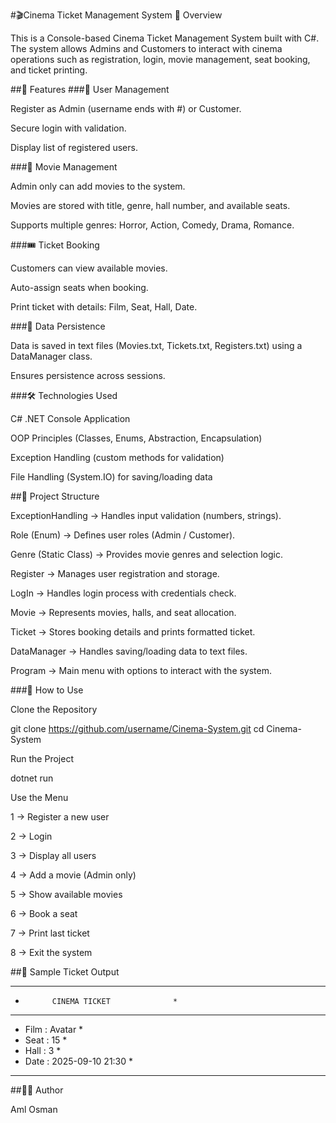#🎬Cinema Ticket Management System
📌 Overview

This is a Console-based Cinema Ticket Management System built with C#.
The system allows Admins and Customers to interact with cinema operations such as registration, login, movie management, seat booking, and ticket printing.

##🚀 Features
###👤 User Management

Register as Admin (username ends with #) or Customer.

Secure login with validation.

Display list of registered users.

###🎥 Movie Management

Admin only can add movies to the system.

Movies are stored with title, genre, hall number, and available seats.

Supports multiple genres: Horror, Action, Comedy, Drama, Romance.

###🎟️ Ticket Booking

Customers can view available movies.

Auto-assign seats when booking.

Print ticket with details: Film, Seat, Hall, Date.

###💾 Data Persistence

Data is saved in text files (Movies.txt, Tickets.txt, Registers.txt) using a DataManager class.

Ensures persistence across sessions.

###🛠️ Technologies Used

C# .NET Console Application

OOP Principles (Classes, Enums, Abstraction, Encapsulation)

Exception Handling (custom methods for validation)

File Handling (System.IO) for saving/loading data

##📂 Project Structure

ExceptionHandling → Handles input validation (numbers, strings).

Role (Enum) → Defines user roles (Admin / Customer).

Genre (Static Class) → Provides movie genres and selection logic.

Register → Manages user registration and storage.

LogIn → Handles login process with credentials check.

Movie → Represents movies, halls, and seat allocation.

Ticket → Stores booking details and prints formatted ticket.

DataManager → Handles saving/loading data to text files.

Program → Main menu with options to interact with the system.

###📖 How to Use

Clone the Repository

git clone https://github.com/username/Cinema-System.git
cd Cinema-System


Run the Project

dotnet run


Use the Menu

1 → Register a new user

2 → Login

3 → Display all users

4 → Add a movie (Admin only)

5 → Show available movies

6 → Book a seat

7 → Print last ticket

8 → Exit the system

##📸 Sample Ticket Output
****************************************
*           CINEMA TICKET              *
****************************************
* Film : Avatar                        *
* Seat : 15                            *
* Hall : 3                             *
* Date : 2025-09-10 21:30              *
****************************************

##👩‍💻 Author

Aml Osman
